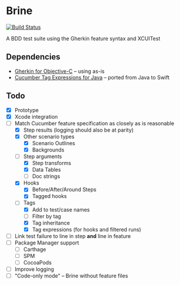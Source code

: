 # Brine

[![Build Status](https://travis-ci.org/aaronsky/brine.svg?branch=master)](https://travis-ci.org/aaronsky/brine)

A BDD test suite using the Gherkin feature syntax and XCUITest

## Dependencies

* [Gherkin for Objective-C](https://github.com/cucumber/gherkin-objective-c) – using as-is
* [Cucumber Tag Expressions for Java](https://github.com/cucumber/cucumber/tree/master/tag-expressions/java) – ported from Java to Swift

## Todo

- [x] Prototype
- [x] Xcode integration
- [ ] Match Cucumber feature specification as closely as is reasonable
    - [x] Step results (logging should also be at parity)
    - [x] Other scenario types
        - [x] Scenario Outlines
        - [x] Backgrounds
    - [ ] Step arguments
        - [x] Step transforms
        - [x] Data Tables
        - [ ] Doc strings
    - [x] Hooks
        - [x] Before/After/Around Steps
        - [x] Tagged hooks
    - [ ] Tags
        - [x] Add to test/case names
        - [ ] Filter by tag
        - [x] Tag inheritance
        - [x] Tag expressions (for hooks and filtered runs)
- [ ] Link test failure to line in step **and** line in feature
- [ ] Package Manager support
    - [ ] Carthage
    - [ ] SPM
    - [ ] CocoaPods
- [ ] Improve logging
- [ ] "Code-only mode" – Brine without feature files
